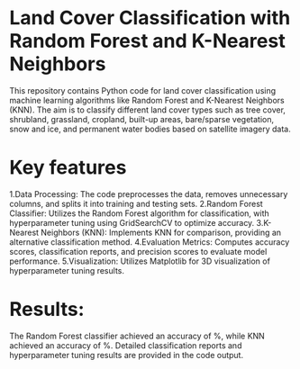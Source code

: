 # <span style="font-size:larger;">Land Cover Classification with Random Forest and K-Nearest Neighbors</span>

This repository contains Python code for land cover classification using machine learning algorithms like Random Forest and K-Nearest Neighbors (KNN). The aim is to classify different land cover types such as tree cover, shrubland, grassland, cropland, built-up areas, bare/sparse vegetation, snow and ice, and permanent water bodies based on satellite imagery data.

# <span style="font-size:larger;">Key features</span>

1.Data Processing: The code preprocesses the data, removes unnecessary columns, and splits it into training and testing sets.
2.Random Forest Classifier: Utilizes the Random Forest algorithm for classification, with hyperparameter tuning using GridSearchCV to optimize accuracy.
3.K-Nearest Neighbors (KNN): Implements KNN for comparison, providing an alternative classification method.
4.Evaluation Metrics: Computes accuracy scores, classification reports, and precision scores to evaluate model performance.
5.Visualization: Utilizes Matplotlib for 3D visualization of hyperparameter tuning results.

# <span style="font-size:larger;">Results:</span>
The Random Forest classifier achieved an accuracy of %, while KNN achieved an accuracy of %. Detailed classification reports and hyperparameter tuning results are provided in the code output.

